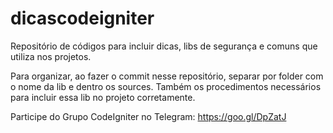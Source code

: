 # dicascodeigniter
Repositório de códigos para incluir dicas, libs de segurança e comuns que utiliza nos projetos.

Para organizar, ao fazer o commit nesse repositório, separar por folder com o nome da lib e dentro os sources.
Também os procedimentos necessários para incluir essa lib no projeto corretamente.

Participe do Grupo CodeIgniter no Telegram: https://goo.gl/DpZatJ 
